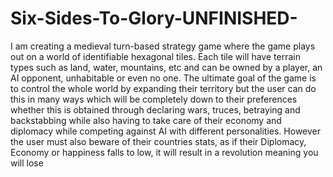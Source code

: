 # Six-Sides-To-Glory-UNFINISHED-
I am creating a medieval turn-based strategy game where the game plays out on a world of identifiable hexagonal tiles. Each tile will have terrain types such as land, water, mountains, etc and can be owned by a player, an AI opponent, unhabitable or even no one. The ultimate goal of the game is to control the whole world by expanding their territory but the user can do this in many ways which will be completely down to their preferences whether this is obtained through declaring wars, truces, betraying and backstabbing while also having to take care of their economy and diplomacy while competing against AI with different personalities. However the user must also beware of their countries stats, as if their Diplomacy, Economy or happiness falls to low, it will result in a revolution meaning you will lose
